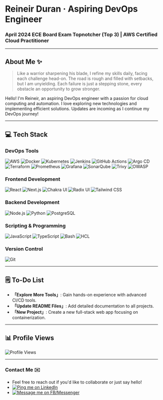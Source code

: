 # Reineir Duran · Aspiring DevOps Engineer
### April 2024 ECE Board Exam Topnotcher (Top 3) | AWS Certified Cloud Practitioner

---

## About Me ✨
> Like a warrior sharpening his blade, I refine my skills daily, facing each challenge head-on. The road is rough and filled with setbacks, but I am unyielding. Each failure is just a stepping stone, every obstacle an opportunity to grow stronger.

Hello! I'm Reineir, an aspiring DevOps engineer with a passion for cloud computing and automation. I love exploring new technologies and implementing efficient solutions. Updates are incoming as I continue my DevOps journey!

---

## 💻 Tech Stack

### DevOps Tools
![AWS](https://img.shields.io/badge/AWS-232F3E?style=for-the-badge&logo=amazon-aws&logoColor=white)
![Docker](https://img.shields.io/badge/Docker-2496ED?style=for-the-badge&logo=docker&logoColor=white)
![Kubernetes](https://img.shields.io/badge/Kubernetes-326CE5?style=for-the-badge&logo=kubernetes&logoColor=white)
![Jenkins](https://img.shields.io/badge/Jenkins-D24939?style=for-the-badge&logo=jenkins&logoColor=white)
![GitHub Actions](https://img.shields.io/badge/GitHub%20Actions-2088FF?style=for-the-badge&logo=github-actions&logoColor=white)
![Argo CD](https://img.shields.io/badge/Argo%20CD-EF7B4D?style=for-the-badge&logo=argo&logoColor=white)
![Terraform](https://img.shields.io/badge/Terraform-7B42BC?style=for-the-badge&logo=terraform&logoColor=white)
![Prometheus](https://img.shields.io/badge/Prometheus-E6522C?style=for-the-badge&logo=prometheus&logoColor=white)
![Grafana](https://img.shields.io/badge/Grafana-F46800?style=for-the-badge&logo=grafana&logoColor=white)
![SonarQube](https://img.shields.io/badge/SonarQube-4E9BCD?style=for-the-badge&logo=sonarqube&logoColor=white)
![Trivy](https://img.shields.io/badge/Trivy-3793EF?style=for-the-badge&logo=aqua-security&logoColor=white)
![OWASP](https://img.shields.io/badge/OWASP-000000?style=for-the-badge&logo=owasp&logoColor=white)

### Frontend Development
![React](https://img.shields.io/badge/React-61DAFB?style=for-the-badge&logo=react&logoColor=black)
![Next.js](https://img.shields.io/badge/Next.js-000000?style=for-the-badge&logo=nextdotjs&logoColor=white)
![Chakra UI](https://img.shields.io/badge/Chakra%20UI-319795?style=for-the-badge&logo=chakra-ui&logoColor=white)
![Radix UI](https://img.shields.io/badge/Radix%20UI-111827?style=for-the-badge&logo=radix-ui&logoColor=white)
![Tailwind CSS](https://img.shields.io/badge/Tailwind_CSS-38B2AC?style=for-the-badge&logo=tailwind-css&logoColor=white)

### Backend Development
![Node.js](https://img.shields.io/badge/Node.js-339933?style=for-the-badge&logo=node.js&logoColor=white)
![Python](https://img.shields.io/badge/Python-3776AB?style=for-the-badge&logo=python&logoColor=white)
![PostgreSQL](https://img.shields.io/badge/PostgreSQL-336791?style=for-the-badge&logo=postgresql&logoColor=white)

### Scripting & Programming
![JavaScript](https://img.shields.io/badge/JavaScript-F7DF1E?style=for-the-badge&logo=javascript&logoColor=black)
![TypeScript](https://img.shields.io/badge/TypeScript-007ACC?style=for-the-badge&logo=typescript&logoColor=white)
![Bash](https://img.shields.io/badge/Bash-4EAA25?style=for-the-badge&logo=gnu-bash&logoColor=white)
![HCL](https://img.shields.io/badge/HCL-5C2D91?style=for-the-badge&logo=terraform&logoColor=white)

### Version Control
![Git](https://img.shields.io/badge/Git-F05032?style=for-the-badge&logo=git&logoColor=white)

---

## 🗒 To-Do List
- **「Explore More Tools」**: Gain hands-on experience with advanced CI/CD tools.
- **「Update README Files」**: Add detailed documentation to all projects.
- **「New Project」**: Create a new full-stack web app focusing on containerization.

---

## 📊 Profile Views
![Profile Views](https://komarev.com/ghpvc/?username=rsduran&color=blue&style=flat)

---

### Contact Me ✉️
- Feel free to reach out if you'd like to collaborate or just say hello!
- [![Ping me on LinkedIn](https://img.shields.io/badge/Ping%20me%20on%20LinkedIn-0A66C2?style=for-the-badge&logo=linkedin&logoColor=white)](https://www.linkedin.com/in/reineir-duran-6a4791257/)
- [![Message me on FB/Messenger](https://img.shields.io/badge/Message%20me%20on%20Facebook-1877F2?style=for-the-badge&logo=facebook&logoColor=white)](https://www.facebook.com/reineir.duran.7/)
